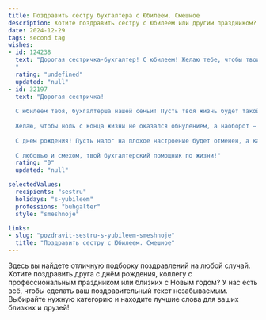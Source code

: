 ```yaml
---
title: Поздравить сестру бухгалтера с Юбилеем. Смешное
description: Хотите поздравить сестру с Юбилеем или другим праздником? Наш ИИ создаст незабываемое поздравление, а вы обязательно выделитесь среди других.  
date: 2024-12-29
tags: second tag
wishes:
- id: 124238
  text: "Дорогая сестричка-бухгалтер! С юбилеем! Желаю тебе, чтобы твои счета всегда сходились, а жизнь –  всегда шла в плюс! Пусть твой баланс  будет полон радости, а  дебиторы  —  только с подарками!  Пусть  зарплата  радует,  а  налоги  всегда  будут  минимальными (хотя бы в твоей голове!).  С юбилеем,  пусть  твоя  жизнь  будет  настолько  успешной,  что  даже  налоговая  тебе  позавидует!
  "
  rating: "undefined"
  updated: "null"
- id: 32197
  text: "Дорогая сестричка!
  
  С юбилеем тебя, бухгалтерша нашей семьи! Пусть твоя жизнь будет такой же сбалансированной, как счет в бухгалтерии, а счастье умещается в графу \"доходы\" — и не стесняйся поднимать планку!
  
  Желаю, чтобы ноль с конца жизни не оказался обнулением, а наоборот — новым кругом, в котором счастье и удача ставят свои печати. Пусть дебет всегда равнялся кредиту, и расходы не превышали удовольствий!
  
  С днем рождения! Пусть налог на плохое настроение будет отменен, а каждое утро начинается с веселого отчета о радостях дня! Обнимаю тебя крепко, как ты крепко обнимаешь свои отчеты!
  
  С любовью и смехом, твой бухгалтерский помощник по жизни!"
  rating: "0"
  updated: "null"

selectedValues:
  recipients: "sestru"
  holidays: "s-yubileem"
  professions: "buhgalter"
  style: "smeshnoje"

links:
- slug: "pozdravit-sestru-s-yubileem-smeshnoje"
  title: "Поздравить сестру с Юбилеем. Смешное"
---
```


Здесь вы найдете отличную подборку поздравлений на любой случай. 
Хотите поздравить друга с днём рождения, коллегу с профессиональным праздником или близких с Новым годом? У нас есть всё, чтобы сделать ваш поздравительный текст незабываемым. Выбирайте нужную категорию и находите лучшие слова для ваших близких и друзей!
